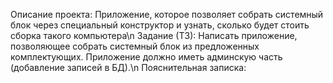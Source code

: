 Описание проекта: Приложение, которое позволяет собрать системный блок через специальный конструктор и узнать, сколько будет стоить сборка такого компьютера\n
Задание (ТЗ): Написать приложение, позволяющее собрать системный блок из предложенных комплектующих. Приложение должно иметь админскую часть (добавление записей в БД).\n
Пояснительная записка: 
